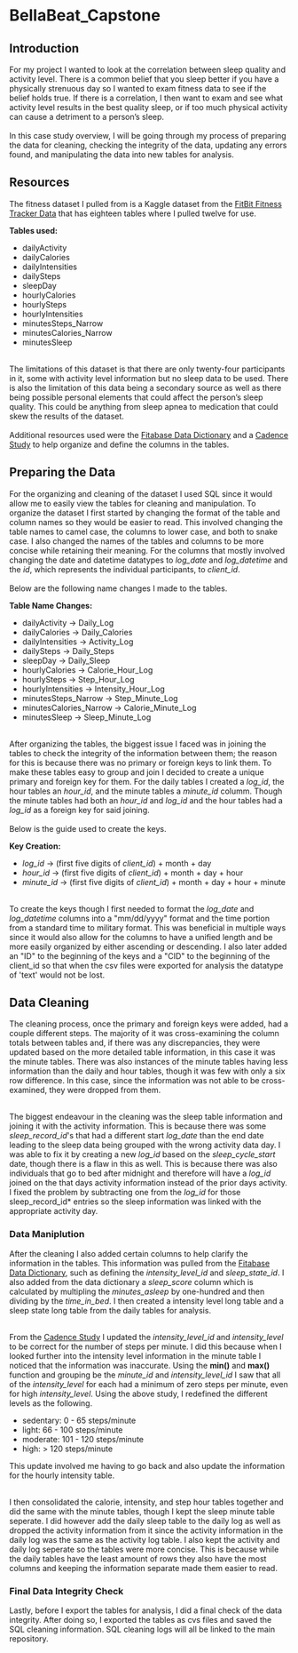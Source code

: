 # BellaBeat_Capstone

## Introduction
For my project I wanted to look at the correlation between sleep quality and activity level. There is a common belief that you sleep better if you have a physically strenuous day so I wanted to exam fitness data to see if the belief holds true. If there is a correlation, I then want to exam and see what activity level results in the best quality sleep, or if too much physical activity can cause a detriment to a person’s sleep.</br>
</br>In this case study overview, I will be going through my process of preparing the data for cleaning, checking the integrity of the data, updating any errors found, and manipulating the data into new tables for analysis.</br>

## Resources
The fitness dataset I pulled from is a Kaggle dataset from the [FitBit Fitness Tracker Data](https://www.kaggle.com/datasets/arashnic/fitbit) that has eighteen tables where I pulled twelve for use.
 
**Tables used:**
- dailyActivity
- dailyCalories
- dailyIntensities
- dailySteps
- sleepDay
- hourlyCalories
- hourlySteps
- hourlyIntensities
- minutesSteps_Narrow
- minutesCalories_Narrow
- minutesSleep</br>

</br>The limitations of this dataset is that there are only twenty-four participants in it, some with activity level information but no sleep data to be used. There is also the limitation of this data being a secondary source as well as there being possible personal elements that could affect the person’s sleep quality. This could be anything from sleep apnea to medication that could skew the results of the dataset.</br>
</br>Additional resources used were the [Fitabase Data Dictionary](https://www.fitabase.com/media/1930/fitabasedatadictionary102320.pdf) and a [Cadence Study](https://bjsm.bmj.com/content/bjsports/52/12/776.full.pdf) to help organize and define the columns in the tables.</br>

## Preparing the Data
For the organizing and cleaning of the dataset I used SQL since it would allow me to easily view the tables for cleaning and manipulation. To organize the dataset I first started by changing the format of the table and column names so they would be easier to read. This involved changing the table names to camel case, the columns to lower case, and both to snake case. I also changed the names of the tables and columns to be more concise while retaining their meaning. For the columns that mostly involved changing the date and datetime datatypes to *log_date* and *log_datetime* and the *id*, which represents the individual participants, to *client_id*.</br>
</br>Below are the following name changes I made to the tables.

**Table Name Changes:**
- dailyActivity -> Daily_Log
- dailyCalories -> Daily_Calories
- dailyIntensities -> Activity_Log
- dailySteps -> Daily_Steps
- sleepDay -> Daily_Sleep
- hourlyCalories -> Calorie_Hour_Log
- hourlySteps -> Step_Hour_Log
- hourlyIntensities -> Intensity_Hour_Log
- minutesSteps_Narrow -> Step_Minute_Log
- minutesCalories_Narrow -> Calorie_Minute_Log
- minutesSleep -> Sleep_Minute_Log</br>

</br>After organizing the tables, the biggest issue I faced was in joining the tables to check the integrity of the information between them; the reason for this is because there was no primary or foreign keys to link them. To make these tables easy to group and join I decided to create a unique primary and foreign key for them. For the daily tables I created a *log_id*, the hour tables an *hour_id*, and the minute tables a *minute_id* columm. Though the minute tables had both an *hour_id* and *log_id* and the hour tables had a *log_id* as a foreign key for said joining.</br>
</br>Below is the guide used to create the keys.

**Key Creation:**
- *log_id* -> (first five digits of *client_id*) + month + day
- *hour_id* -> (first five digits of *client_id*) + month + day + hour
- *minute_id* -> (first five digits of *client_id*) + month + day + hour + minute</br>

</br>To create the keys though I first needed to format the *log_date* and *log_datetime* columns into a "mm/dd/yyyy" format and the time portion from a standard time to military format. This was beneficial in multiple ways since it would also allow for the columns to have a unified length and be more easily organized by either ascending or descending. I also later added an "ID" to the beginning of the keys and a "CID" to the beginning of the client_id so that when the csv files were exported for analysis the datatype of 'text' would not be lost.</br>

## Data Cleaning
The cleaning process, once the primary and foreign keys were added, had a couple different steps. The majority of it was cross-examining the column totals between tables and, if there was any discrepancies, they were updated based on the more detailed table information, in this case it was the minute tables. There was also instances of the minute tables having less information than the daily and hour tables, though it was few with only a six row difference. In this case, since the information was not able to be cross-examined, they were dropped from them.</br>

</br>The biggest endeavour in the cleaning was the sleep table information and joining it with the activity information. This is because there was some *sleep_record_id*'s that had a different start *log_date* than the end date leading to the sleep data being grouped with the wrong activity data day. I was able to fix it by creating a new *log_id* based on the *sleep_cycle_start* date, though there is a flaw in this as well. This is because there was also individuals that go to bed after midnight and therefore will have a *log_id* joined on the that days activity information instead of the prior days activity. I fixed the problem by subtracting one from the *log_id* for those sleep_record_id* entries so the sleep information was linked with the appropriate activity day. </br>

### Data Maniplution
After the cleaning I also added certain columns to help clarify the information in the tables. This information was pulled from the [Fitabase Data Dictionary](https://www.fitabase.com/media/1930/fitabasedatadictionary102320.pdf), such as defining the *intensity_level_id* and *sleep_state_id*. I also added from the data dictionary a *sleep_score* column which is calculated by multipling the *minutes_asleep* by one-hundred and then dividing by the *time_in_bed*. I then created a intensity level long table and a sleep state long table from the daily tables for analysis.</br>

</br>From the [Cadence Study](https://bjsm.bmj.com/content/bjsports/52/12/776.full.pdf) I updated the *intensity_level_id* and *intensity_level* to be correct for the number of steps per minute. I did this because when I looked further into the intensity level information in the minute table I noticed that the information was inaccurate. Using the **min()** and **max()** function and grouping be the *minute_id* and *intensity_level_id* I saw that all of the *intensity_level* for each had a minimum of zero steps per minute, even for high *intensity_level*. Using the above study, I redefined the different levels as the following.

- sedentary: 0 - 65 steps/minute
- light: 66 - 100 steps/minute
- moderate: 101 - 120 steps/minute
- high: > 120 steps/minute</br>

This update involved me having to go back and also update the information for the hourly intensity table.</br>

</br>I then consolidated the calorie, intensity, and step hour tables together and did the same with the minute tables, though I kept the sleep minute table seperate. I did however add the daily sleep table to the daily log as well as dropped the activity information from it since the activity information in the daily log was the same as the activity log table. I also kept the activity and daily log seperate so the tables were more concise. This is because while the daily tables have the least amount of rows they also have the most columns and keeping the information separate made them easier to read.</br>

### Final Data Integrity Check
Lastly, before I export the tables for analysis, I did a final check of the data integrity. After doing so, I exported the tables as cvs files and saved the SQL cleaning information. SQL cleaning logs will all be linked to the main repository.
